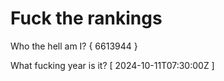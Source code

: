 # Fuck the rankings

Who the hell am I?
{ 6613944 }

What fucking year is it?
[ 2024-10-11T07:30:00Z ]
